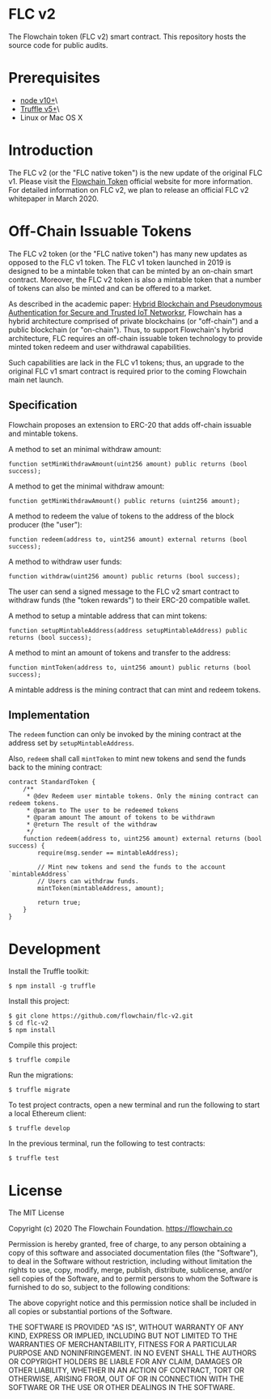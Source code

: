 # FLC v2

The Flowchain token (FLC v2) smart contract. This repository hosts the source code for public audits.

# Prerequisites

* [node v10+](https://nodejs.org)\
* [Truffle v5+](https://truffleframework.com)\
* Linux or Mac OS X

# Introduction

The FLC v2 (or the "FLC native token") is the new update of the original FLC v1. Please visit the [Flowchain Token](https://flowchain.co/token.html) official website for more information. For detailed information on FLC v2, we plan to release an official FLC v2 whitepaper in March 2020.

# Off-Chain Issuable Tokens

The FLC v2 token (or the "FLC native token") has many new updates as opposed to the FLC v1 token. The FLC v1 token launched in 2019 is designed to be a mintable token that can be minted by an on-chain smart contract. Moreover, the FLC v2 token is also a mintable token that a number of tokens can also be minted and can be offered to a market.

As described in the academic paper: [Hybrid Blockchain and Pseudonymous Authentication for Secure and Trusted IoT Networksr](https://dl.acm.org/citation.cfm?doid=3292384.3292388), Flowchain has a hybrid architecture comprised of private blockchains (or "off-chain") and a public blockchain (or "on-chain"). Thus, to support Flowchain's hybrid architecture, FLC requires an off-chain issuable token technology to provide minted token redeem and user withdrawal capabilities. 

Such capabilities are lack in the FLC v1 tokens; thus, an upgrade to the original FLC v1 smart contract is required prior to the coming Flowchain main net launch.

## Specification

Flowchain proposes an extension to ERC-20 that adds off-chain issuable and mintable tokens.

A method to set an minimal withdraw amount:

```solidity
function setMinWithdrawAmount(uint256 amount) public returns (bool success);
```

A method to get the minimal withdraw amount:

```solidity
function getMinWithdrawAmount() public returns (uint256 amount);
```

A method to redeem the value of tokens to the address of the block producer (the "user"):

```solidity
function redeem(address to, uint256 amount) external returns (bool success);
```

A method to withdraw user funds:

```solidity
function withdraw(uint256 amount) public returns (bool success);
```

The user can send a signed message to the FLC v2 smart contract to withdraw funds (the "token rewards") to their ERC-20 compatible wallet.

A method to setup a mintable address that can mint tokens:

```solidity
function setupMintableAddress(address setupMintableAddress) public returns (bool success);
```

A method to mint an amount of tokens and transfer to the address:

```solidity
function mintToken(address to, uint256 amount) public returns (bool success);
```

A mintable address is the mining contract that can mint and redeem tokens.

## Implementation

The `redeem` function can only be invoked by the mining contract at the address set by `setupMintableAddress`. 

Also, `redeem` shall call `mintToken` to mint new tokens and send the funds back to the mining contract:

```solidity
contract StandardToken {
    /**
     * @dev Redeem user mintable tokens. Only the mining contract can redeem tokens.
     * @param to The user to be redeemed tokens     
     * @param amount The amount of tokens to be withdrawn
     * @return The result of the withdraw
     */
    function redeem(address to, uint256 amount) external returns (bool success) {
        require(msg.sender == mintableAddress);    

        // Mint new tokens and send the funds to the account `mintableAddress`
        // Users can withdraw funds.
        mintToken(mintableAddress, amount);

        return true;
    }
}
```

# Development

Install the Truffle toolkit:

```
$ npm install -g truffle
```

Install this project:

```
$ git clone https://github.com/flowchain/flc-v2.git
$ cd flc-v2
$ npm install
```

Compile this project:

```
$ truffle compile
```

Run the migrations:

```
$ truffle migrate
```

To test project contracts, open a new terminal and run the following to start a local Ethereum client:

```
$ truffle develop
```

In the previous terminal, run the following to test contracts:

```
$ truffle test
```

# License

The MIT License

Copyright (c) 2020 The Flowchain Foundation. https://flowchain.co

Permission is hereby granted, free of charge, to any person obtaining a copy
of this software and associated documentation files (the "Software"), to deal
in the Software without restriction, including without limitation the rights
to use, copy, modify, merge, publish, distribute, sublicense, and/or sell
copies of the Software, and to permit persons to whom the Software is
furnished to do so, subject to the following conditions:

The above copyright notice and this permission notice shall be included in
all copies or substantial portions of the Software.

THE SOFTWARE IS PROVIDED "AS IS", WITHOUT WARRANTY OF ANY KIND, EXPRESS OR
IMPLIED, INCLUDING BUT NOT LIMITED TO THE WARRANTIES OF MERCHANTABILITY,
FITNESS FOR A PARTICULAR PURPOSE AND NONINFRINGEMENT. IN NO EVENT SHALL THE
AUTHORS OR COPYRIGHT HOLDERS BE LIABLE FOR ANY CLAIM, DAMAGES OR OTHER
LIABILITY, WHETHER IN AN ACTION OF CONTRACT, TORT OR OTHERWISE, ARISING FROM,
OUT OF OR IN CONNECTION WITH THE SOFTWARE OR THE USE OR OTHER DEALINGS IN
THE SOFTWARE.